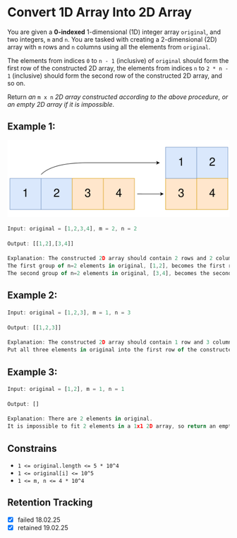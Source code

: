 # Convert 1D Array Into 2D Array

You are given a **0-indexed** 1-dimensional (1D) integer array `original`, and two integers, `m` and `n`. You are tasked with creating a 2-dimensional (2D) array with `m` rows and `n` columns using all the elements from `original`.

The elements from indices `0` to `n - 1` (inclusive) of `original` should form the first row of the constructed 2D array, the elements from indices `n` to `2 * n - 1` (inclusive) should form the second row of the constructed 2D array, and so on.

Return *an* `m x n` *2D array constructed according to the above procedure, or an empty 2D array if it is impossible*.

## Example 1:

![image](example.png)

```ts
Input: original = [1,2,3,4], m = 2, n = 2

Output: [[1,2],[3,4]]

Explanation: The constructed 2D array should contain 2 rows and 2 columns.
The first group of n=2 elements in original, [1,2], becomes the first row in the constructed 2D array.
The second group of n=2 elements in original, [3,4], becomes the second row in the constructed 2D array.
```

## Example 2:

```ts
Input: original = [1,2,3], m = 1, n = 3

Output: [[1,2,3]]

Explanation: The constructed 2D array should contain 1 row and 3 columns.
Put all three elements in original into the first row of the constructed 2D array.
```

## Example 3:

```ts
Input: original = [1,2], m = 1, n = 1

Output: []

Explanation: There are 2 elements in original.
It is impossible to fit 2 elements in a 1x1 2D array, so return an empty 2D array.
```

## Constrains

- `1 <= original.length <= 5 * 10^4`
- `1 <= original[i] <= 10^5`
- `1 <= m, n <= 4 * 10^4`

## Retention Tracking

- [x] failed 18.02.25
- [x] retained 19.02.25